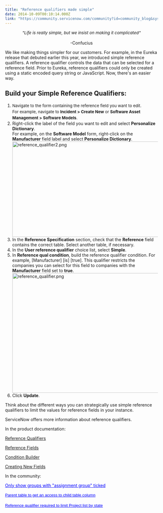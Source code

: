```yaml
---
title: "Reference qualifiers made simple"
date: 2014-10-09T00:10:14.000Z
link: "https://community.servicenow.com/community?id=community_blog&sys_id=715ca6a1dbd0dbc01dcaf3231f9619eb"
---
```

<p style="text-align: center;"><span style="font-size: 13.63636302948px; line-height: 1.5em;"><em>"Life is really simple, but we insist on making it complicated"</em></span></p><p style="text-align: center;">-Confucius</p><p></p><p>We like making things simpler for our customers. For example, in the Eureka release that debuted earlier this year, we introduced simple reference qualifiers. A reference qualifier controls the data that can be selected for a reference field. Prior to Eureka, reference qualifiers could only be created using a static encoded query string or JavaScript. Now, there's an easier way.</p><p></p><h2>Build your Simple Reference Qualifiers:</h2><ol><li><span style="font-size: 10pt; line-height: 1.5em;">Navigate to the form containing</span><span style="font-size: 10pt; line-height: 1.5em;"> the reference field you want to edit. <br/>For example, navigate to <strong>Incident &gt; Create New</strong> or <strong>Software Asset Management &gt; Software Models</strong>.</span></li><li>Right-click the label of the field you want to edit and select <strong>Personalize Dictionary</strong>. <br/>For example, on the <strong>Software Model</strong> form, right-click on the <strong>Manufacturer</strong> field label and select <strong>Personalize Dictionary</strong>.<br/><a _jive_internal="true" href="/servlet/JiveServlet/downloadImage/38-3519-14380/reference_qualifier2.png"><img   alt="reference_qualifier2.png" class="image-0 jive-image" height="455" src="03f50dc2db5497049c9ffb651f9619d3.iix" style="height: 314px; width: 620px; display: block; margin-left: auto; margin-right: auto;" width="899"/></a></li><li>In the <strong>Reference Specification</strong> section, check that the <strong>Reference</strong> field contains the correct table. Select another table, if necessary.</li><li>In the <strong>User reference qualifier</strong> choice list, select <strong>Simple</strong>.</li><li>In <strong>Reference qual condition</strong>, build the reference qualifier condition. For example, [Manufacturer] [is] [true]. This qualifier restricts the companies you can select for this field to companies with the <strong>Manufacturer</strong> field set to <strong>true</strong>. <a _jive_internal="true" href="/servlet/JiveServlet/downloadImage/38-3519-14381/reference_qualifier.png"><img   alt="reference_qualifier.png" class="image-1 jive-image" height="565" src="45b32802db90dfc03eb27a9e0f96194c.iix" style="height: 394px; width: 620px; display: block; margin-left: auto; margin-right: auto;" width="890"/></a></li><li>Click <strong>Update</strong>.</li></ol><p>Think about the different ways you can strategically use simple reference qualifiers to limit the values for reference fields in your instance.</p><p></p><p>ServiceNow offers more information about reference qualifiers.</p><p></p><p>In the product documentation:</p><p><a title="k-external-small" class="jive-link-external-small" href="http://wiki.servicenow.com/index.php?title=Reference_Qualifiers" rel="nofollow" target="_blank">Reference Qualifiers</a></p><p><a title="k-external-small" class="jive-link-external-small" href="http://wiki.servicenow.com/index.php?title=Reference_Fields" rel="nofollow" target="_blank">Reference Fields</a></p><p><a title="k-external-small" class="jive-link-external-small" href="http://wiki.servicenow.com/index.php?title=Condition_Builder" rel="nofollow" target="_blank">Condition Builder</a></p><p><a href="http://wiki.servicenow.com/index.php?title=Creating_New_Fields#Making_a_Field_Dependent" title="http://wiki.servicenow.com/index.php?title=Creating_New_Fields#Making_a_Field_Dependent">Creating New Fields</a></p><p></p><p>In the community:</p><p><a _jive_internal="true" data-containerid="2097" data-containertype="14" data-objectid="713099" data-objecttype="2" href="/community?id=community_question&sys_id=446f4325dbdcdbc01dcaf3231f96191b"><span style="color: #0000ff; text-decoration: underline;">Only show groups with "assignment group" ticked</span></a></p><p><span style="line-height: 1.5em; color: #575757; font-size: 10pt; font-family: arial, helvetica, sans-serif;"><a _jive_internal="true" data-containerid="2108" data-containertype="14" data-objectid="711765" data-objecttype="2" href="/community?id=community_question&sys_id=c4debea5db58dbc01dcaf3231f96193f"><span style="color: #0000ff; text-decoration: underline;">Parent table to get an access to child table column</span></a></span></p><p><span style="line-height: 1.5em; color: #575757; font-size: 10pt; font-family: arial, helvetica, sans-serif;"><a _jive_internal="true" data-containerid="2097" data-containertype="14" data-objectid="721256" data-objecttype="2" href="/community?id=community_question&sys_id=d8818f29db98dbc01dcaf3231f96195e"><span style="color: #0000ff; text-decoration: underline;">Reference qualifier required to limit Project list by state</span></a></span></p><p><span style="line-height: 1.5em; color: #575757; font-size: 10pt; font-family: arial, helvetica, sans-serif;"><br/></span></p>
